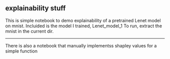 ## explainability stuff

This is simple notebook to demo explainability of a pretrained Lenet model on mnist.
Incluided is the model I trained, Lenet_model_1
To run, extract the mnist in the current dir.


************************************************************************
There is also a notebook that manually implementss shapley values for a simple function
